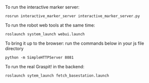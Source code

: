 To run the interactive marker server:
```
rosrun interactive_marker_server interactive_marker_server.py 
```
To run the robot web tools at the same time:
```
roslaunch system_launch webui.launch
```
To bring it up to the browser: run the commands below in your js file directory
```
python -m SimpleHTTPServer 8081
```
To run the real Graspit! in the backend:
```
roslaunch sytem_launch fetch_basestation.launch
```

